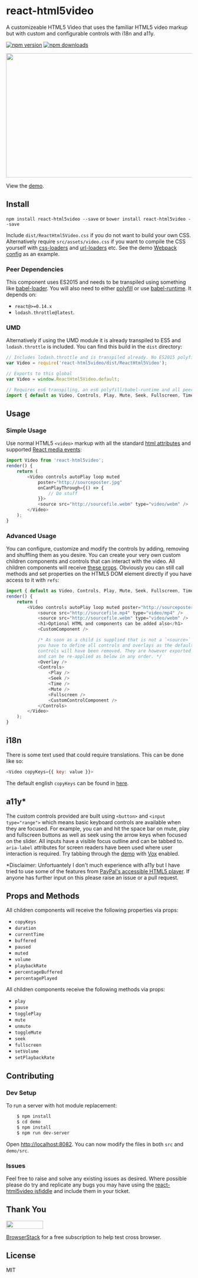 # react-html5video

A customizeable HTML5 Video that uses the familiar HTML5 video markup but with custom and configurable controls with i18n and a11y.

[![npm version](https://img.shields.io/npm/v/react-html5video.svg?style=flat-square)](https://www.npmjs.com/package/react-html5video)
[![npm downloads](https://img.shields.io/npm/dm/react-html5video.svg?style=flat-square)](https://www.npmjs.com/package/react-html5video)

<img src="http://mderrick.github.io/react-html5video/example.png?v=1" align="center" height="337" width="600" />

View the [demo](http://mderrick.github.io/react-html5video/).

## Install

`npm install react-html5video --save` or `bower install react-html5video --save`

Include `dist/ReactHtml5Video.css` if you do not want to build your own CSS. Alternatively require `src/assets/video.css` if you want to compile the CSS yourself with [css-loaders](https://github.com/webpack/css-loader) and [url-loaders](https://github.com/webpack/url-loader) etc. See the demo [Webpack config](https://github.com/mderrick/react-html5video/blob/master/demo/webpack.config.js) as an example.

### Peer Dependencies

This component uses ES2015 and needs to be transpiled using something like [babel-loader](https://github.com/babel/babel-loader). You will also need to either [polyfill](https://babeljs.io/docs/usage/polyfill/) or use [babel-runtime](https://www.npmjs.com/package/babel-runtime). It depends on:
- `react@>=0.14.x`
- `lodash.throttle@latest`.

### UMD

Alternatively if using the UMD module it is already transpiled to ES5 and `lodash.throttle` is included. You can find this build in the `dist` directory:

```js
// Includes lodash.throttle and is transpiled already. No ES2015 polyfill is required.
var Video = require('react-html5video/dist/ReactHtml5Video');  
```

```js
// Exports to this global
var Video = window.ReactHtml5Video.default;
```

```js
// Requires es6 transpiling, an es6 polyfill/babel-runtime and all peer dependencies installed
import { default as Video, Controls, Play, Mute, Seek, Fullscreen, Time, Overlay } from 'react-html5video';
```


## Usage

### Simple Usage

Use normal HTML5 `<video>` markup with all the standard [html attributes](https://developer.mozilla.org/en/docs/Web/HTML/Element/video) and supported [React media events](https://facebook.github.io/react/docs/events.html#media-events):

```js
import Video from 'react-html5video';
render() {
    return (
        <Video controls autoPlay loop muted
            poster="http://sourceposter.jpg"
            onCanPlayThrough={() => {
                // Do stuff
            }}>
            <source src="http://sourcefile.webm" type="video/webm" />
        </Video>
    );
}
```

### Advanced Usage

 You can configure, customize and modify the controls by adding, removing and shuffling them as you desire. You can create your very own custom children components and controls that can interact with the video. All children components will receive [these props](#props-and-methods). Obviously you can still call methods and set properties on the HTML5 DOM element directly if you have access to it with `refs`:

```js
import { default as Video, Controls, Play, Mute, Seek, Fullscreen, Time, Overlay } from 'react-html5video';
render() {
    return (
        <Video controls autoPlay loop muted poster="http://sourceposter.jpg">
            <source src="http://sourcefile.mp4" type="video/mp4" />
            <source src="http://sourcefile.webm" type="video/webm" />
            <h1>Optional HTML and components can be added also</h1>
            <CustomComponent />

            /* As soon as a child is supplied that is not a `<source>`
            you have to define all controls and overlays as the default
            controls will have been removed. They are however exported
            and can be re-applied as below in any order. */
            <Overlay />
            <Controls>
                <Play />
                <Seek />
                <Time />
                <Mute />
                <Fullscreen />
                <CustomControlComponent />
            </Controls>
        </Video>
    );
}
```

## i18n

There is some text used that could require translations. This can be done like so:

```js
<Video copyKeys={{ key: value }}>
```

The default english `copyKeys` can be found in [here](https://github.com/mderrick/react-html5video/tree/master/src/assets/copy.js).

## a11y*

The custom controls provided are built using `<button>` and `<input type="range">` which means basic keyboard controls are available when they are focused. For example, you can and hit the space bar on mute, play and fullscreen buttons as well as seek using the arrow keys when focused on the slider. All inputs have a visible focus outline and can be tabbed to. `aria-label` attributes for screen readers have been used where user interaction is required. Try tabbing through the [demo](http://mderrick.github.io/react-html5video/) with [Vox](http://www.chromevox.com/) enabled.

*Disclaimer: Unfortuantely I don't much experience with a11y but I have tried to use some of the features from [PayPal's accessible HTML5 player](https://github.com/paypal/accessible-html5-video-player). If anyone has further input on this please raise an issue or a pull request.


## Props and Methods

All children components will receive the following properties via props:
- `copyKeys`
- `duration`
- `currentTime`
- `buffered`
- `paused`
- `muted`
- `volume`
- `playbackRate`
- `percentageBuffered`
- `percentagePlayed`

All children components receive the following methods via props:
- `play`
- `pause`
- `togglePlay`
- `mute`
- `unmute`
- `toggleMute`
- `seek`
- `fullscreen`
- `setVolume`
- `setPlaybackRate`

## Contributing

### Dev Setup

To run a server with hot module replacement:

```bash
    $ npm install
    $ cd demo
    $ npm install
    $ npm run dev-server
```

Open [http://localhost:8082](http://localhost:8082). You can now modify the files in both `src` and `demo/src`.

### Issues

Feel free to raise and solve any existing issues as desired. Where possible please do try and replicate any bugs you may have using the [react-html5video jsfiddle](https://jsfiddle.net/mderrick/7s9a311q/1/) and include them in your ticket.

## Thank You

<img src="http://mderrick.github.io/react-html5video/browserstack.png?v=1" height="22" width="100" />

[BrowserStack](http://www.browserstack.com) for a free subscription to help test cross browser.

## License
MIT
